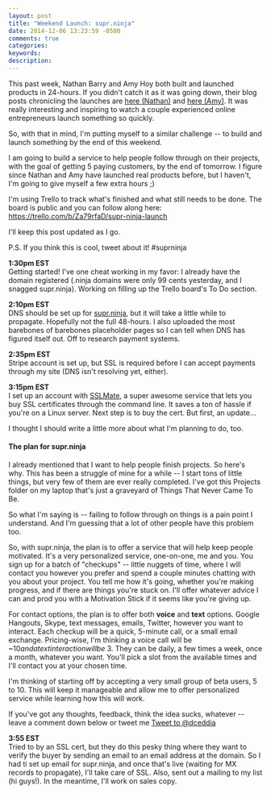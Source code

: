 ```yaml
---
layout: post
title: "Weekend Launch: supr.ninja"
date: 2014-12-06 13:23:59 -0500
comments: true
categories:
keywords:
description:
---
```


This past week, Nathan Barry and Amy Hoy both built and launched products in 24-hours. If you didn't catch it as it was going down, their blog posts chronicling the launches are [here (Nathan)](http://nathanbarry.com/24hours) and [here (Amy)](http://unicornfree.com/2014/24-hour-product-challenge). It was really interesting and inspiring to watch a couple experienced online entrepreneurs launch something so quickly.

So, with that in mind, I'm putting myself to a similar challenge -- to build and launch something by the end of this weekend.

I am going to build a service to help people follow through on their projects, with the goal of getting 5 paying customers, by the end of tomorrow. I figure since Nathan and Amy have launched real products before, but I haven't, I'm going to give myself a few extra hours ;)

I'm using Trello to track what's finished and what still needs to be done. The board is public and you can follow along here:
https://trello.com/b/Za79rfaD/supr-ninja-launch

I'll keep this post updated as I go.

P.S. If you think this is cool, tweet about it! #suprninja


**1:30pm EST**<br>
Getting started! I've one cheat working in my favor: I already have the domain registered (.ninja domains were only 99 cents yesterday, and I snagged supr.ninja). Working on filling up the Trello board's To Do section.

**2:10pm EST**<br>
DNS should be set up for [supr.ninja](http://supr.ninja), but it will take a little while to propagate. Hopefully not the full 48-hours. I also uploaded the most barebones of barebones placeholder pages so I can tell when DNS has figured itself out. Off to research payment systems.

**2:35pm EST**<br>
Stripe account is set up, but SSL is required before I can accept payments through my site (DNS isn't resolving yet, either).

**3:15pm EST**<br>
I set up an account with [SSLMate](https://sslmate.com/), a super awesome service that lets you buy SSL certificates through the command line. It saves a ton of hassle if you're on a Linux server. Next step is to buy the cert. But first, an update...

I thought I should write a little more about what I'm planning to do, too.

#### The plan for supr.ninja

I already mentioned that I want to help people finish projects. So here's why. This has been a struggle of mine for a while -- I start tons of little things, but very few of them are ever really completed. I've got this Projects folder on my laptop that's just a graveyard of Things That Never Came To Be.

So what I'm saying is -- failing to follow through on things is a pain point I understand. And I'm guessing that a lot of other people have this problem too.

So, with supr.ninja, the plan is to offer a service that will help keep people motivated. It's a very personalized service, one-on-one, me and you. You sign up for a batch of "checkups" -- little nuggets of time, where I will contact you however you prefer and spend a couple minutes chatting with you about your project. You tell me how it's going, whether you're making progress, and if there are things you're stuck on. I'll offer whatever advice I can and prod you with a Motivation Stick if it seems like you're giving up.

For contact options, the plan is to offer both **voice** and **text** options. Google Hangouts, Skype, text messages, emails, Twitter, however you want to interact. Each checkup will be a quick, 5-minute call, or a small email exchange. Pricing-wise, I'm thinking a voice call will be ~$10 and a text interaction will be ~$3. They can be daily, a few times a week, once a month, whatever you want. You'll pick a slot from the available times and I'll contact you at your chosen time.

I'm thinking of starting off by accepting a very small group of beta users, 5 to 10. This will keep it manageable and allow me to offer personalized service while learning how this will work.

If you've got any thoughts, feedback, think the idea sucks, whatever -- leave a comment down below or tweet me <a href="https://twitter.com/intent/tweet?screen_name=dceddia" class="twitter-mention-button" data-related="dceddia">Tweet to @dceddia</a>
<script>!function(d,s,id){var js,fjs=d.getElementsByTagName(s)[0],p=/^http:/.test(d.location)?'http':'https';if(!d.getElementById(id)){js=d.createElement(s);js.id=id;js.src=p+'://platform.twitter.com/widgets.js';fjs.parentNode.insertBefore(js,fjs);}}(document, 'script', 'twitter-wjs');</script>

**3:55 EST**<br>
Tried to by an SSL cert, but they do this pesky thing where they want to verify the buyer by sending an email to an email address at the domain. So I had ti set up email for supr.ninja, and once that's live (waiting for MX records to propagate), I'll take care of SSL. Also, sent out a mailing to my list (hi guys!). In the meantime, I'll work on sales copy.
